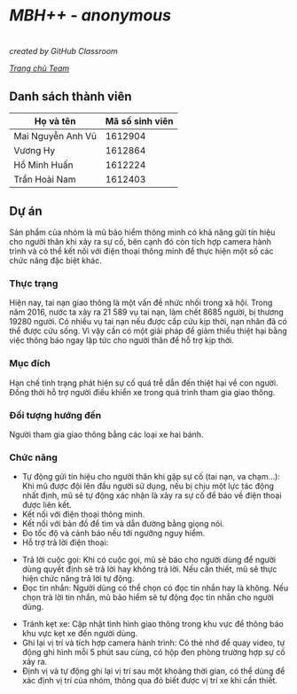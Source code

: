 # _**MBH++**_  - *anonymous* <h1>
 *created by GitHub Classroom*
 
 [_Trang chủ Team_](NMCNTT2-Anonymous.github.io)
 
## **Danh sách thành viên**

Họ và tên | Mã số sinh viên 
----------|-----------
Mai Nguyễn Anh Vũ | 1612904
Vương Hy | 1612864
Hồ Minh Huấn | 1612224
Trần Hoài Nam | 1612403

## **Dự án**
Sản phẩm của nhóm là mũ bảo hiểm thông minh có khả năng gửi tín hiệu cho người thân khi xảy ra sự cố, bên cạnh đó còn tích hợp camera hành trình và có thể kết nối với điện thoại thông minh để thực hiện một số các chức năng đặc biệt khác.

### **Thực trạng**
Hiện nay, tai nạn giao thông là một vấn đề nhức nhối trong xã hội. Trong năm 2016, nước ta xảy ra 21 589 vụ tai nạn, làm chết 8685 người, bị thương 19280 người. Có nhiều vụ tai nạn nếu được cấp cứu kịp thời, nạn nhân đã có thể được cứu sống. Vì vậy cần có một giải pháp để giảm thiểu thiệt hại bằng việc thông báo ngay lập tức cho người thân để hỗ trợ kịp thời.

### **Mục đích**
Hạn chế tình trạng phát hiện sự cố quá trễ dẫn đến thiệt hại về con người. Đồng thời hỗ trợ người điều khiển xe trong quá trình tham gia giao thông.

### **Đối tượng hướng đến**
Người tham gia giao thông bằng các loại xe hai bánh.

### **Chức năng**
* Tự động gửi tín hiệu cho người thân khi gặp sự cố (tai nạn, va chạm…): Khi mũ được đội lên đầu người sử dụng, nếu bị chịu một lực tác động nhất định, mũ sẽ tự động xác nhận là xảy ra sự cố để báo về điện thoại được liên kết.
* Kết nối với điện thoại thông minh.
 * Kết nối với bản đồ để tìm và dẫn đường bằng giọng nói.
 * Đo tốc độ và cảnh báo nếu tới ngưỡng nguy hiểm.
 * Hỗ trợ trả lời điện thoại:
 - Trả lời cuộc gọi: Khi có cuộc gọi, mũ sẽ báo cho người dùng để người dùng quyết định sẽ trả lời hay không trả lời. Nếu cần thiết, mũ sẽ thực hiện chức năng trả lời tự động.
 - Đọc tin nhắn: Người dùng có thể chọn có đọc tin nhắn hay là không. Nếu chọn trả lời tin nhắn, mũ bảo hiểm sẽ tự động đọc tin nhắn cho người dùng.
 * Tránh kẹt xe: Cập nhật tình hình giao thông trong khu vực để thông báo khu vực kẹt xe đến người dùng.
* Ghi lại vị trí và tích hợp camera hành trình: Có thẻ nhớ để quay video, tự động ghi hình mỗi 5 phút sau cùng, có hộp đen phòng trường hợp sự cố xảy ra.
* Định vị và tự động ghi lại vị trí sau một khoảng thời gian, có thể dùng để xác định vị trí của nhóm, thông qua đó biết được vị trí xe khi cần thiết.
